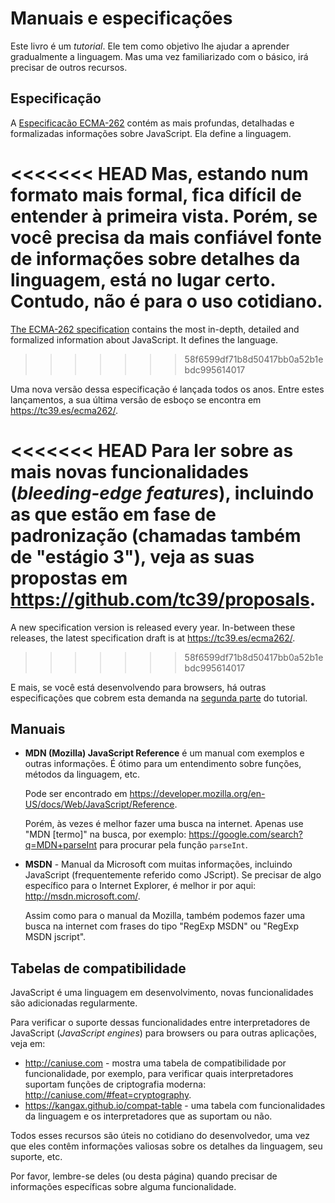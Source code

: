 # Manuais e especificações

Este livro é um *tutorial*. Ele tem como objetivo lhe ajudar a aprender gradualmente a linguagem. Mas uma vez familiarizado com o básico, irá precisar de outros recursos.

## Especificação

A [Especificacão ECMA-262](https://www.ecma-international.org/publications/standards/Ecma-262.htm) contém as mais profundas, detalhadas e formalizadas informações sobre JavaScript. Ela define a linguagem.

<<<<<<< HEAD
Mas, estando num formato mais formal, fica difícil de entender à primeira vista. Porém, se você precisa da mais confiável fonte de informações sobre detalhes da linguagem, está no lugar certo. Contudo, não é para o uso cotidiano.
=======
[The ECMA-262 specification](https://www.ecma-international.org/publications/standards/Ecma-262.htm) contains the most in-depth, detailed and formalized information about JavaScript. It defines the language.
>>>>>>> 58f6599df71b8d50417bb0a52b1ebdc995614017

Uma nova versão dessa especificação é lançada todos os anos. Entre estes lançamentos, a sua última versão de esboço se encontra em <https://tc39.es/ecma262/>.

<<<<<<< HEAD
Para ler sobre as mais novas funcionalidades (*bleeding-edge features*), incluindo as que estão em fase de padronização (chamadas também de "estágio 3"), veja as suas propostas em <https://github.com/tc39/proposals>.
=======
A new specification version is released every year. In-between these releases, the latest specification draft is at <https://tc39.es/ecma262/>.
>>>>>>> 58f6599df71b8d50417bb0a52b1ebdc995614017

E mais, se você está desenvolvendo para browsers, há outras especificações que cobrem esta demanda na [segunda parte](https://javascript.info/browser-environment) do tutorial.

## Manuais

- **MDN (Mozilla) JavaScript Reference**  é um manual com exemplos e outras informações. É ótimo para um entendimento sobre funções, métodos da linguagem, etc.

	Pode ser encontrado em <https://developer.mozilla.org/en-US/docs/Web/JavaScript/Reference>.

	Porém, às vezes é melhor fazer uma busca na internet. Apenas use "MDN [termo]" na busca, por exemplo: <https://google.com/search?q=MDN+parseInt> para procurar pela função `parseInt`.

- **MSDN** - Manual da Microsoft com muitas informações, incluindo JavaScript (frequentemente referido como JScript). Se precisar de algo específico para o Internet Explorer, é melhor ir por aqui: <http://msdn.microsoft.com/>.

	Assim como para o manual da Mozilla, também podemos fazer uma busca na internet com frases do tipo "RegExp MSDN" ou "RegExp MSDN jscript".

## Tabelas de compatibilidade

JavaScript é uma linguagem em desenvolvimento, novas funcionalidades são adicionadas regularmente.

Para verificar o suporte dessas funcionalidades entre interpretadores de JavaScript (*JavaScript engines*) para browsers ou para outras aplicações, veja em:

- <http://caniuse.com> - mostra uma tabela de compatibilidade por funcionalidade, por exemplo, para verificar quais interpretadores suportam funções de criptografia moderna: <http://caniuse.com/#feat=cryptography>.
- <https://kangax.github.io/compat-table> - uma tabela com funcionalidades da linguagem e os interpretadores que as suportam ou não.

Todos esses recursos são úteis no cotidiano do desenvolvedor, uma vez que eles contêm informações valiosas sobre os detalhes da linguagem, seu suporte, etc.

Por favor, lembre-se deles (ou desta página) quando precisar de informações específicas sobre alguma funcionalidade.
